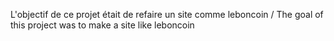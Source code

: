 L'objectif de ce projet était de refaire un site comme leboncoin / The goal of this project was to make a site like leboncoin 
